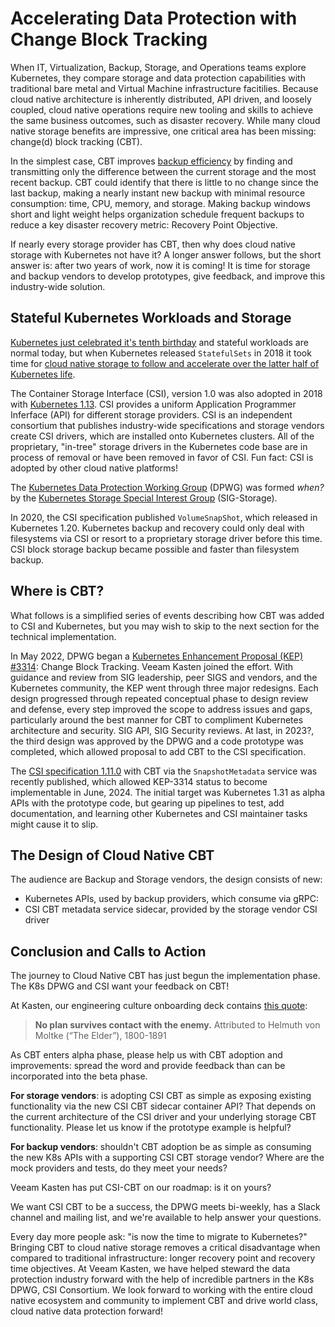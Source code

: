 #  Accelerating Data Protection with Change Block Tracking

When IT, Virtualization, Backup, Storage, and Operations teams explore Kubernetes, they compare storage and data protection capabilities with traditional bare metal and Virtual Machine infrastructure facitilies. Because cloud native architecture is inherently distributed, API driven, and loosely coupled, cloud native operations require new tooling and skills to achieve the same business outcomes, such as disaster recovery. While many cloud native storage benefits are impressive, one critical area has been missing: change(d) block tracking (CBT).

In the simplest case, CBT improves [backup efficiency](https://en.wikipedia.org/wiki/Incremental_backup) by finding and transmitting only the difference between the current storage and the most recent backup. CBT could identify that there is little to no change since the last backup, making a nearly instant new backup with minimal resource consumption: time, CPU, memory, and storage. Making backup windows short and light weight helps organization schedule frequent backups to reduce a key disaster recovery metric: Recovery Point Objective.

If nearly every storage provider has CBT, then why does cloud native storage with Kubernetes not have it? A longer answer follows, but the short answer is: after two years of work, now it is coming! It is time for storage and backup vendors to develop prototypes, give feedback, and improve this industry-wide solution.

## Stateful Kubernetes Workloads and Storage

[Kubernetes just celebrated it's tenth birthday](https://www.cncf.io/blog/2024/06/07/kubernetes-is-ten-years-old/) and stateful workloads are normal today, but when Kubernetes released `StatefulSets` in 2018 it took time for [cloud native storage to follow and accelerate over the latter half of Kubernetes life](https://www.veeam.com/blog/stateful-vs-stateless-kubernetes.html).

The Container Storage Interface (CSI), version 1.0 was also adopted in 2018 with [Kubernetes 1.13](https://kubernetes.io/blog/2018/12/03/kubernetes-1-13-release-announcement/). CSI provides a uniform Application Programmer Inferface (API) for different storage providers. CSI is an independent consortium that publishes industry-wide specifications and storage vendors create CSI drivers, which are installed onto Kubernetes clusters. All of the proprietary, "in-tree" storage drivers in the Kubernetes code base are in process of removal or have been removed in favor of CSI. Fun fact: CSI is adopted by other cloud native platforms!

The [Kubernetes Data Protection Working Group](https://github.com/kubernetes/community/blob/master/wg-data-protection/README.md) (DPWG) was formed *when?* by the [Kubernetes Storage Special Interest Group](https://github.com/kubernetes/community/tree/master/sig-storage) (SIG-Storage).

In 2020, the CSI specification published `VolumeSnapShot`, which released in Kubernetes 1.20. Kubernetes backup and recovery could only deal with filesystems via CSI or resort to a proprietary storage driver before this time. CSI block storage backup became possible and faster than filesystem backup.

## Where is CBT?

What follows is a simplified series of events describing how CBT was added to CSI and Kubernetes, but you may wish to skip to the next section for the technical implementation.

In May 2022, DPWG began a [Kubernetes Enhancement Proposal (KEP) #3314](https://github.com/kubernetes/enhancements/pull/4082): Change Block Tracking. Veeam Kasten joined the effort. With guidance and review from SIG leadership, peer SIGS and vendors, and the Kubernetes community, the KEP went through three major redesigns. Each design progressed through repeated conceptual phase to design review and defense, every step improved the scope to address issues and gaps, particularly around the best manner for CBT to compliment Kubernetes architecture and security. SIG API, SIG Security reviews. At last, in 2023?, the third design was approved by the DPWG and a code prototype was completed, which allowed proposal to add CBT to the CSI specification.

The [CSI specification 1.11.0](https://github.com/container-storage-interface/spec/releases/tag/v1.10.0) with CBT via the `SnapshotMetadata` service was recently published, which allowed KEP-3314 status to become implementable in June, 2024. The initial target was Kubernetes 1.31 as alpha APIs with the prototype code, but gearing up pipelines to test, add documentation, and learning other Kubernetes and CSI maintainer tasks might cause it to slip.

## The Design of Cloud Native CBT

The audience are Backup and Storage vendors, the design consists of new:

- Kubernetes APIs, used by backup providers, which consume via gRPC:
- CSI CBT metadata service sidecar, provided by the storage vendor CSI driver

## Conclusion and Calls to Action

The journey to Cloud Native CBT has just begun the implementation phase. The K8s DPWG and CSI want your feedback on CBT!

At Kasten, our engineering culture onboarding deck contains [this quote](https://quoteinvestigator.com/2021/05/04/no-plan/):

> **No plan survives contact with the enemy.**
> Attributed to Helmuth von Moltke (“The Elder”), 1800-1891

As CBT enters alpha phase, please help us with CBT adoption and improvements: spread the word and provide feedback than can be incorporated into the beta phase. 

**For storage vendors**: is adopting CSI CBT as simple as exposing existing functionality via the new CSI CBT sidecar container API? That depends on the current architecture of the CSI driver and your underlying storage CBT functionality. Please let us know if the prototype example is helpful?

**For backup vendors**: shouldn't CBT adoption be as simple as consuming the new K8s APIs with a supporting CSI CBT storage vendor? Where are the mock providers and tests, do they meet your needs?

Veeam Kasten has put CSI-CBT on our roadmap: is it on yours?

We want CSI CBT to be a success, the DPWG meets bi-weekly, has a Slack channel and mailing list, and we're available to help answer your questions.

Every day more people ask: "is now the time to migrate to Kubernetes?" Bringing CBT to cloud native storage removes a critical disadvantage when compared to traditional infrastructure: longer recovery point and recovery time objectives. At Veeam Kasten, we have helped steward the data protection industry forward with the help of incredible partners in the K8s DPWG, CSI Consortium. We look forward to working with the entire cloud native ecosystem and community to implement CBT and drive world class, cloud native data protection forward!

